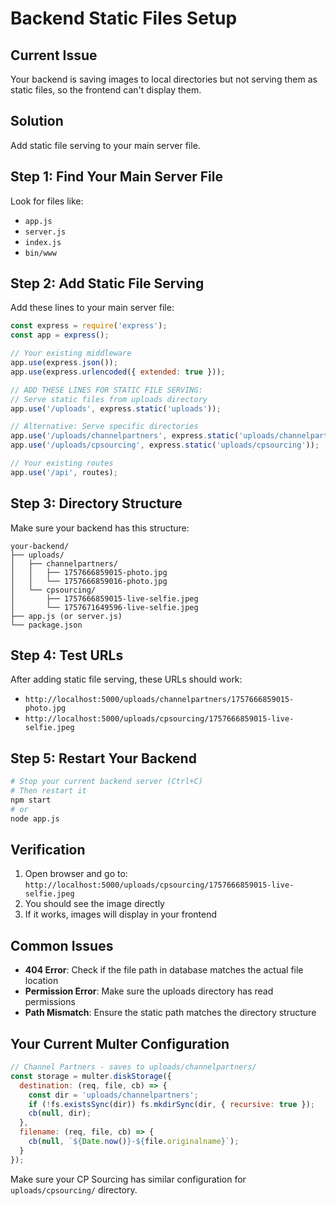 # Backend Static Files Setup

## Current Issue
Your backend is saving images to local directories but not serving them as static files, so the frontend can't display them.

## Solution
Add static file serving to your main server file.

## Step 1: Find Your Main Server File
Look for files like:
- `app.js`
- `server.js` 
- `index.js`
- `bin/www`

## Step 2: Add Static File Serving
Add these lines to your main server file:

```javascript
const express = require('express');
const app = express();

// Your existing middleware
app.use(express.json());
app.use(express.urlencoded({ extended: true }));

// ADD THESE LINES FOR STATIC FILE SERVING:
// Serve static files from uploads directory
app.use('/uploads', express.static('uploads'));

// Alternative: Serve specific directories
app.use('/uploads/channelpartners', express.static('uploads/channelpartners'));
app.use('/uploads/cpsourcing', express.static('uploads/cpsourcing'));

// Your existing routes
app.use('/api', routes);
```

## Step 3: Directory Structure
Make sure your backend has this structure:
```
your-backend/
├── uploads/
│   ├── channelpartners/
│   │   ├── 1757666859015-photo.jpg
│   │   └── 1757666859016-photo.jpg
│   └── cpsourcing/
│       ├── 1757666859015-live-selfie.jpeg
│       └── 1757671649596-live-selfie.jpeg
├── app.js (or server.js)
└── package.json
```

## Step 4: Test URLs
After adding static file serving, these URLs should work:
- `http://localhost:5000/uploads/channelpartners/1757666859015-photo.jpg`
- `http://localhost:5000/uploads/cpsourcing/1757666859015-live-selfie.jpeg`

## Step 5: Restart Your Backend
```bash
# Stop your current backend server (Ctrl+C)
# Then restart it
npm start
# or
node app.js
```

## Verification
1. Open browser and go to: `http://localhost:5000/uploads/cpsourcing/1757666859015-live-selfie.jpeg`
2. You should see the image directly
3. If it works, images will display in your frontend

## Common Issues
- **404 Error**: Check if the file path in database matches the actual file location
- **Permission Error**: Make sure the uploads directory has read permissions
- **Path Mismatch**: Ensure the static path matches the directory structure

## Your Current Multer Configuration
```javascript
// Channel Partners - saves to uploads/channelpartners/
const storage = multer.diskStorage({
  destination: (req, file, cb) => {
    const dir = 'uploads/channelpartners';
    if (!fs.existsSync(dir)) fs.mkdirSync(dir, { recursive: true });
    cb(null, dir);
  },
  filename: (req, file, cb) => {
    cb(null, `${Date.now()}-${file.originalname}`);
  }
});
```

Make sure your CP Sourcing has similar configuration for `uploads/cpsourcing/` directory.
